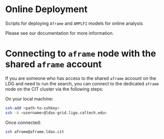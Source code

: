 # Online Deployment
Scripts for deploying `Aframe` and `AMPLFI` models for online analysis  

Please see our documentation for more information.

# Connecting to `aframe` node with the shared `aframe` account
If you are someone who has access to the shared `aframe` account on the LDG and need to run the search,
you can connect to the dedicated `aframe` node on the CIT cluster via the following steps:

On your local machine:
```bash
ssh-add <path-to-sshkey>
ssh -A <username>@ldas-grid.ligo.caltech.edu>
```

Once connected:
```bash
ssh aframe@aframe.ldas.cit
```
